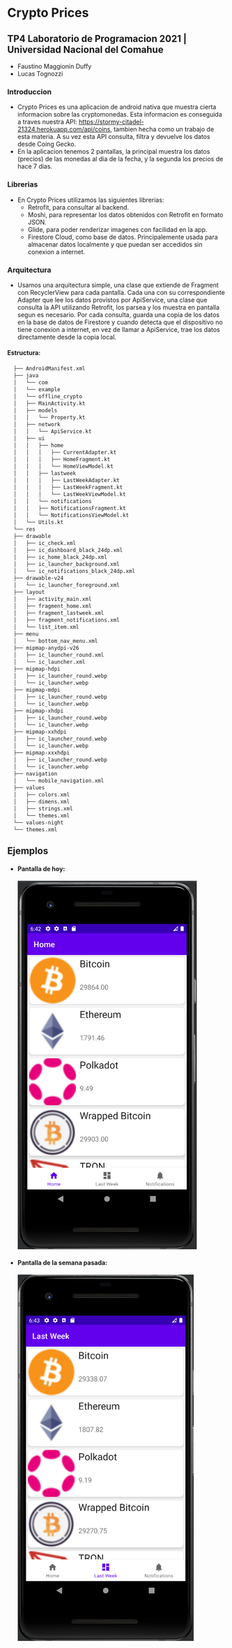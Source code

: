 # Crypto Prices

## TP4 Laboratorio de Programacion 2021 | Universidad Nacional del Comahue

- Faustino Maggionin Duffy
- Lucas Tognozzi

### Introduccion

- Crypto Prices es una aplicacion de android nativa que muestra cierta informacion sobre
  las cryptomonedas. Esta informacion es conseguida a traves nuestra API:
  https://stormy-citadel-21324.herokuapp.com/api/coins, tambien hecha como un trabajo de esta materia.
  A su vez esta API consulta, filtra y devuelve los datos desde Coing Gecko.
- En la aplicacion tenemos 2 pantallas, la principal muestra los datos (precios) de las monedas al
  dia de la fecha, y la segunda los precios de hace 7 dias.

### Librerias

- En Crypto Prices utilizamos las siguientes librerias:
  - Retrofit, para consultar al backend.
  - Moshi, para representar los datos obtenidos con Retrofit en formato JSON.
  - Glide, para poder renderizar imagenes con facilidad en la app.
  - Firestore Cloud, como base de datos. Principalemente usada para almacenar datos localmente y
    que puedan ser accedidos sin conexion a internet.

### Arquitectura

- Usamos una arquitectura simple, una clase que extiende de Fragment con RecyclerView para cada
  pantalla. Cada una con su correspondiente Adapter que lee los datos provistos por ApiService, una
  clase que consulta la API utilizando Retrofit, los parsea y los muestra en pantalla segun es
  necesario. Por cada consulta, guarda una copia de los datos en la base de datos de Firestore y
  cuando detecta que el dispositivo no tiene conexion a internet, en vez de llamar a ApiService,
  trae los datos directamente desde la copia local.

#### Estructura:

```
  ├── AndroidManifest.xml
  ├── java
  │   └── com
  │   └── example
  │   └── offline_crypto
  │   ├── MainActivity.kt
  │   ├── models
  │   │   └── Property.kt
  │   ├── network
  │   │   └── ApiService.kt
  │   ├── ui
  │   │   ├── home
  │   │   │   ├── CurrentAdapter.kt
  │   │   │   ├── HomeFragment.kt
  │   │   │   └── HomeViewModel.kt
  │   │   ├── lastweek
  │   │   │   ├── LastWeekAdapter.kt
  │   │   │   ├── LastWeekFragment.kt
  │   │   │   └── LastWeekViewModel.kt
  │   │   └── notifications
  │   │   ├── NotificationsFragment.kt
  │   │   └── NotificationsViewModel.kt
  │   └── Utils.kt
  └── res
  ├── drawable
  │   ├── ic_check.xml
  │   ├── ic_dashboard_black_24dp.xml
  │   ├── ic_home_black_24dp.xml
  │   ├── ic_launcher_background.xml
  │   └── ic_notifications_black_24dp.xml
  ├── drawable-v24
  │   └── ic_launcher_foreground.xml
  ├── layout
  │   ├── activity_main.xml
  │   ├── fragment_home.xml
  │   ├── fragment_lastweek.xml
  │   ├── fragment_notifications.xml
  │   └── list_item.xml
  ├── menu
  │   └── bottom_nav_menu.xml
  ├── mipmap-anydpi-v26
  │   ├── ic_launcher_round.xml
  │   └── ic_launcher.xml
  ├── mipmap-hdpi
  │   ├── ic_launcher_round.webp
  │   └── ic_launcher.webp
  ├── mipmap-mdpi
  │   ├── ic_launcher_round.webp
  │   └── ic_launcher.webp
  ├── mipmap-xhdpi
  │   ├── ic_launcher_round.webp
  │   └── ic_launcher.webp
  ├── mipmap-xxhdpi
  │   ├── ic_launcher_round.webp
  │   └── ic_launcher.webp
  ├── mipmap-xxxhdpi
  │   ├── ic_launcher_round.webp
  │   └── ic_launcher.webp
  ├── navigation
  │   └── mobile_navigation.xml
  ├── values
  │   ├── colors.xml
  │   ├── dimens.xml
  │   ├── strings.xml
  │   └── themes.xml
  └── values-night
  └── themes.xml
```

## Ejemplos

- #### Pantalla de hoy:

  ![img.png](img.png)

- #### Pantalla de la semana pasada:
  ![img_1.png](img_1.png)
